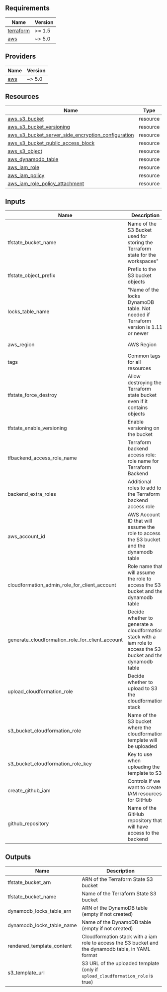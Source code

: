 <!-- BEGIN_TF_DOCS -->
## Requirements

| Name | Version |
|------|---------|
| <a name="requirement_terraform"></a> [terraform](#requirement\_terraform) | >= 1.5 |
| <a name="requirement_aws"></a> [aws](#requirement\_aws) | ~> 5.0 |

## Providers

| Name | Version |
|------|---------|
| <a name="provider_aws"></a> [aws](#provider\_aws) | ~> 5.0 |

## Resources

| Name | Type |
|------|------|
| [aws_s3_bucket](https://registry.terraform.io/providers/hashicorp/aws/latest/docs/resources/s3_bucket) | resource |
| [aws_s3_bucket_versioning](https://registry.terraform.io/providers/hashicorp/aws/latest/docs/resources/s3_bucket_versioning) | resource |
| [aws_s3_bucket_server_side_encryption_configuration](https://registry.terraform.io/providers/hashicorp/aws/latest/docs/resources/s3_bucket_server_side_encryption_configuration) | resource |
| [aws_s3_bucket_public_access_block](https://registry.terraform.io/providers/hashicorp/aws/latest/docs/resources/s3_bucket_public_access_block) | resource |
| [aws_s3_object](https://registry.terraform.io/providers/hashicorp/aws/latest/docs/resources/s3_object) | resource |
| [aws_dynamodb_table](https://registry.terraform.io/providers/hashicorp/aws/latest/docs/data-sources/dynamodb_table) | resource |
| [aws_iam_role](https://registry.terraform.io/providers/hashicorp/aws/latest/docs/resources/iam_role)| resource |
| [aws_iam_policy](https://registry.terraform.io/providers/hashicorp/aws/latest/docs/resources/iam_policy) | resource |
| [aws_iam_role_policy_attachment](https://registry.terraform.io/providers/hashicorp/aws/latest/docs/resources/iam_policy_attachment) | resource |


## Inputs

| Name | Description | Type | Default | Required |
|------|-------------|------|---------|:--------:|
| tfstate_bucket_name | Name of the S3 Bucket used for storing the Terraform state for the workspaces" | string | -- | Y |
| tfstate_object_prefix | Prefix to the S3 bucket objects | string | -- | Y |
| locks_table_name | "Name of the locks DynamoDB table. Not needed if Terraform version is 1.11 or newer | string | null | N |
| aws_region | AWS Region | string | Default provider region (i.e. "us-east-1") | N |
| tags | Common tags for all resources | map(string) | {} | N |
| tfstate_force_destroy | Allow destroying the Terraform state bucket even if it contains objects | boolean | false | N |
| tfstate_enable_versioning | Enable versioning on the bucket | boolean | true | N |
| tfbackend_access_role_name | Terraform backend access role: role name for Terraform Backend | string | - | Y |
| backend_extra_roles | Additional roles to add to the Terraform backend access role | list(string) | [] | N |
| aws_account_id | AWS Account ID that will assume the role to access the S3 bucket and the dynamodb table | string | - | Y |
| cloudformation_admin_role_for_client_account | Role name that will assume the role to access the S3 bucket and the dynamodb table | string | - | Y |
| generate_cloudformation_role_for_client_account | Decide whether to generate a cloudformation stack with a iam role to access the S3 bucket and the dynamodb table | boolean | true | N |
| upload_cloudformation_role | Decide whether to upload to S3 the cloudformation stack | boolean | true | N |
| s3_bucket_cloudformation_role | Name of the S3 bucket where the cloudformation template will be uploaded | string | "" | Only if "upload_cloudformation_role" is true |
| s3_bucket_cloudformation_role_key | Key to use when uploading the template to S3 | string | cloudformation/rendered-template.yaml | N |
| create_github_iam | Controls if we want to create IAM resources for GitHub | bool | false | N |
| github_repository | Name of the GitHub repository that will have access to the backend | string | "" | N |


## Outputs

| Name | Description |
|------|-------------|
| tfstate_bucket_arn | ARN of the Terraform State S3 bucket |
| tfstate_bucket_name | Name of the Terraform State S3 bucket |
| dynamodb_locks_table_arn | ARN of the DynamoDB table (empty if not created) |
| dynamodb_locks_table_name | Name of the DynamoDB table (empty if not created) |
| rendered_template_content | Cloudformation stack with a iam role to access the S3 bucket and the dynamodb table, in YAML format |
| s3_template_url | S3 URL of the uploaded template (only if `upload_cloudformation_role` is true) |

<!-- END_TF_DOCS -->

